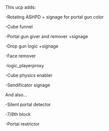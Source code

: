 This ucp adds:

-Rotating ASHPD + signage for portal gun color

-Cube funnel

-Portal gun giver and remover +signage

-Drop gun logic +signage

-Face remover

-logic_playerproxy

-Cube physics enabler

-Sendificator signage

And also...

-Silent portal detector

-7/8th block

-Portal restrictor
